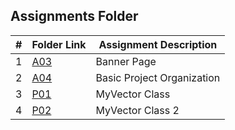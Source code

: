 ##  Assignments Folder

|   #   | Folder Link | Assignment Description     |
| :---: | ----------- | -------------------------- |
|   1   | [A03](A03)  | Banner Page                |
|   2   | [A04](A04)  | Basic Project Organization |
|   3   | [P01](P01)  | MyVector Class             |
|   4   | [P02](P02)  | MyVector Class 2           |

